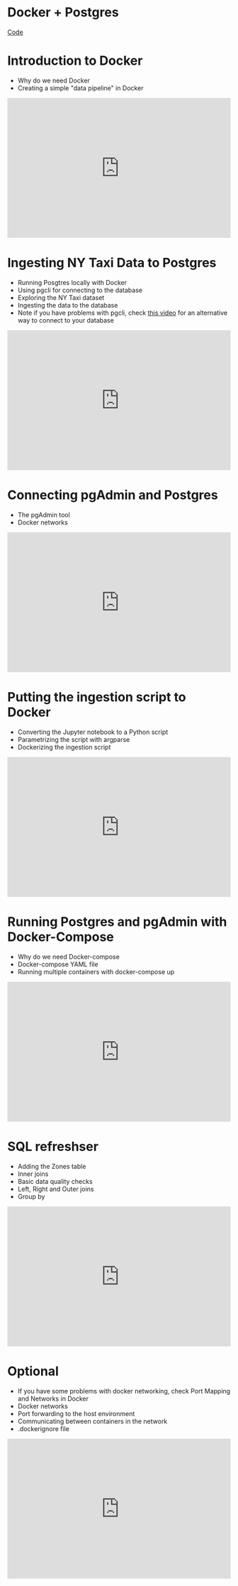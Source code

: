 # Docker + Postgres

[Code](https://github.com/DataTalksClub/data-engineering-zoomcamp/blob/main/week_1_basics_n_setup/2_docker_sql)

# Introduction to Docker
* Why do we need Docker
* Creating a simple "data pipeline" in Docker

<iframe width="100%" height="315" src="https://youtube.com/embed/EYNwNlOrpr0" title="YouTube video player" frameborder="0" allow="accelerometer; autoplay; clipboard-write; encrypted-media; gyroscope; picture-in-picture" allowfullscreen></iframe>


# Ingesting NY Taxi Data to Postgres
* Running Posgtres locally with Docker
* Using pgcli for connecting to the database
* Exploring the NY Taxi dataset
* Ingesting the data to the database
* Note if you have problems with pgcli, check [this video](https://www.youtube.com/watch?v=3IkfkTwqHx4&list=PL3MmuxUbc_hJed7dXYoJw8DoCuVHhGEQb) for an alternative way to connect to your database


<iframe width="100%" height="315" src="https://youtube.com/embed/2JM-ziJt0WI" title="YouTube video player" frameborder="0" allow="accelerometer; autoplay; clipboard-write; encrypted-media; gyroscope; picture-in-picture" allowfullscreen></iframe>


# Connecting pgAdmin and Postgres
* The pgAdmin tool
* Docker networks

<iframe width="100%" height="315" src="https://youtube.com/embed/hCAIVe9N0ow" title="YouTube video player" frameborder="0" allow="accelerometer; autoplay; clipboard-write; encrypted-media; gyroscope; picture-in-picture" allowfullscreen></iframe>


# Putting the ingestion script to Docker
* Converting the Jupyter notebook to a Python script
* Parametrizing the script with argparse
* Dockerizing the ingestion script

<iframe width="100%" height="315" src="https://youtube.com/embed/B1WwATwf-vY" title="YouTube video player" frameborder="0" allow="accelerometer; autoplay; clipboard-write; encrypted-media; gyroscope; picture-in-picture" allowfullscreen></iframe>


# Running Postgres and pgAdmin with Docker-Compose
* Why do we need Docker-compose
* Docker-compose YAML file
* Running multiple containers with docker-compose up


<iframe width="100%" height="315" src="https://youtube.com/embed/hKI6PkPhpa0" title="YouTube video player" frameborder="0" allow="accelerometer; autoplay; clipboard-write; encrypted-media; gyroscope; picture-in-picture" allowfullscreen></iframe>


# SQL refreshser
* Adding the Zones table
* Inner joins
* Basic data quality checks
* Left, Right and Outer joins
* Group by

<iframe width="100%" height="315" src="https://youtube.com/embed/QEcps_iskgg" title="YouTube video player" frameborder="0" allow="accelerometer; autoplay; clipboard-write; encrypted-media; gyroscope; picture-in-picture" allowfullscreen></iframe>

# Optional 
* If you have some problems with docker networking, check Port Mapping and Networks in Docker
* Docker networks
* Port forwarding to the host environment
* Communicating between containers in the network
* .dockerignore file

<iframe width="100%" height="315" src="https://youtube.com/embed/tOr4hTsHOzU" title="YouTube video player" frameborder="0" allow="accelerometer; autoplay; clipboard-write; encrypted-media; gyroscope; picture-in-picture" allowfullscreen></iframe>